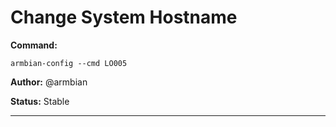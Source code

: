 # Change System Hostname
**Command:** 
~~~
armbian-config --cmd LO005
~~~

**Author:** @armbian

**Status:** Stable



***

